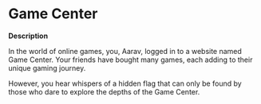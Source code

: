# Game Center

**Description**

In the world of online games, you, Aarav, logged in to a website named Game Center. Your friends have bought many games, each adding to their unique gaming journey.

However, you hear whispers of a hidden flag that can only be found by those who dare to explore the depths of the Game Center.
